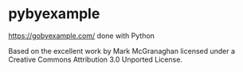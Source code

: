 # pybyexample

https://gobyexample.com/ done with Python

Based on the excellent work by Mark McGranaghan licensed under a Creative Commons Attribution 3.0 Unported License.
